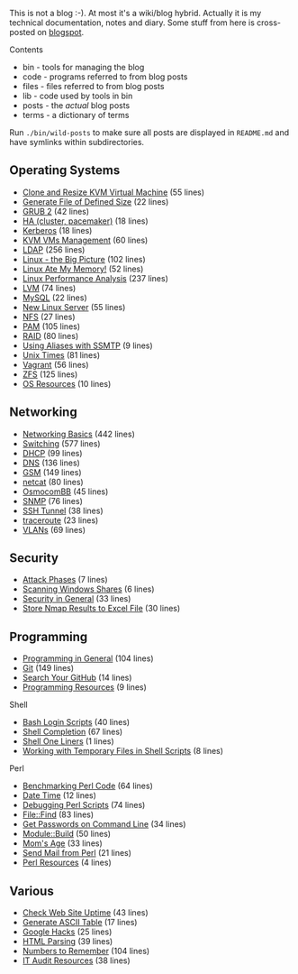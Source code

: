 This is not a blog :-). At most it's a wiki/blog hybrid. Actually it is my
technical documentation, notes and diary. Some stuff from here is cross-posted
on [blogspot](http://jreisinger.blogspot.sk).

Contents
* bin - tools for managing the blog
* code - programs referred to from blog posts
* files - files referred to from blog posts
* lib - code used by tools in bin
* posts - the *actual* blog posts
* terms - a dictionary of terms

Run `./bin/wild-posts` to make sure all posts are displayed in
`README.md` and have symlinks within subdirectories.

Operating Systems
-----------------

* [Clone and Resize KVM Virtual Machine](posts/clone-and-resize-kvm-virtual-machine.md) (55 lines)
* [Generate File of Defined Size](posts/gen_rand_file.md) (22 lines)
* [GRUB 2](posts/grub2.md) (42 lines)
* [HA (cluster, pacemaker)](posts/ha.md) (18 lines)
* [Kerberos](posts/kerberos.md) (18 lines)
* [KVM VMs Management](posts/vm-mngt.md) (60 lines)
* [LDAP](posts/ldap.md) (256 lines)
* [Linux - the Big Picture](posts/linux-big-picture.md) (102 lines)
* [Linux Ate My Memory!](posts/linux-ate-my-memory.md) (52 lines)
* [Linux Performance Analysis](posts/linux-performance-analysis.md) (237 lines)
* [LVM](posts/lvm.md) (74 lines)
* [MySQL](posts/mysql.md) (22 lines)
* [New Linux Server](posts/new-linux-server.md) (55 lines)
* [NFS](posts/nfs.md) (27 lines)
* [PAM](posts/pam.md) (105 lines)
* [RAID](posts/raid.md) (80 lines)
* [Using Aliases with SSMTP](posts/ssmtp.md) (9 lines)
* [Unix Times](posts/unix-times.md) (81 lines)
* [Vagrant](posts/vagrant.md) (56 lines)
* [ZFS](posts/zfs.md) (125 lines)
* [OS Resources](posts/os-resources.md) (10 lines)

Networking
----------

* [Networking Basics](posts/net-basics.md) (442 lines)
* [Switching](posts/switching.md) (577 lines)
* [DHCP](posts/dhcp.md) (99 lines)
* [DNS](posts/dns.md) (136 lines)
* [GSM](posts/gsm.md) (149 lines)
* [netcat](posts/netcat.md) (80 lines)
* [OsmocomBB](posts/osmocombb.md) (45 lines)
* [SNMP](posts/snmp.md) (76 lines)
* [SSH Tunnel](posts/ssh-tunnel.md) (38 lines)
* [traceroute](posts/traceroute-explained.md) (23 lines)
* [VLANs](posts/vlans.md) (69 lines)

Security
--------

* [Attack Phases](posts/attack-phases.md) (7 lines)
* [Scanning Windows Shares](posts/scan_win_shares.md) (6 lines)
* [Security in General](posts/general-security.md) (33 lines)
* [Store Nmap Results to Excel File](posts/nmap2excel.md) (30 lines)

Programming
-----------

* [Programming in General](posts/prog-general.md) (104 lines)
* [Git](posts/git.md) (149 lines)
* [Search Your GitHub](posts/search-github.md) (14 lines)
* [Programming Resources](posts/programming-resources.md) (9 lines)

Shell

* [Bash Login Scripts](posts/login-scripts.md) (40 lines)
* [Shell Completion](posts/shell-completion.md) (67 lines)
* [Shell One Liners](posts/shell-one-liners.md) (1 lines)
* [Working with Temporary Files in Shell Scripts](posts/shell-temporary-files.md) (8 lines)

Perl

* [Benchmarking Perl Code](posts/benchmarking-perl-code.md) (64 lines)
* [Date Time](posts/perl-date-time.md) (12 lines)
* [Debugging Perl Scripts](posts/debugging-perl-scripts.md) (74 lines)
* [File::Find](posts/file-find.md) (83 lines)
* [Get Passwords on Command Line](posts/get-passwd.md) (34 lines)
* [Module::Build](posts/module-build.md) (50 lines)
* [Mom's Age](posts/moms-age.md) (33 lines)
* [Send Mail from Perl](posts/send-mail-from-perl.md) (21 lines)
* [Perl Resources](posts/perl-resources.md) (4 lines)

Various
-------

* [Check Web Site Uptime](posts/check-web-app.md) (43 lines)
* [Generate ASCII Table](posts/gen_ascii_table.md) (17 lines)
* [Google Hacks](posts/google-hacks.md) (25 lines)
* [HTML Parsing](posts/html-parsing.md) (39 lines)
* [Numbers to Remember](posts/numbers-to-remember.md) (104 lines)
* [IT Audit Resources](posts/it-audit-resources.md) (38 lines)
